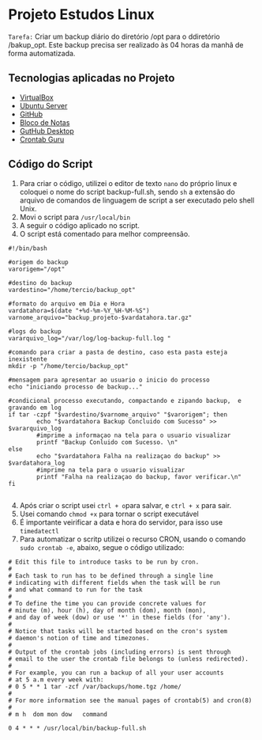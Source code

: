 # Projeto Estudos Linux

```Tarefa:``` Criar um backup diário do diretório /opt para o ddiretório /bakup_opt. Este backup precisa ser realizado às 04 horas da manhã de forma automatizada.

## Tecnologias aplicadas no Projeto

- [VirtualBox](https://www.virtualbox.org/)
- [Ubuntu Server](https://ubuntu.com/download/server/) 
- [GitHub](https://github.com/)
- [Bloco de Notas](https://pt.wikihow.com/Abrir-o-Bloco-de-Notas/)
- [GutHub Desktop](https://desktop.github.com/download/)
- [Crontab Guru](https://crontab.guru/)

## Código do Script

1. Para criar o código, utilizei o editor de texto ```nano``` do próprio linux e coloquei o nome do script backup-full.sh, sendo ```sh``` a extensão do arquivo de comandos de linguagem de script a ser executado pelo shell Unix.
2. Movi o script para ```/usr/local/bin```
3. A seguir o código aplicado no script.
4. O script está comentado para melhor compreensão.

```
#!/bin/bash

#origem do backup
varorigem="/opt"

#destino do backup
vardestino="/home/tercio/backup_opt"

#formato do arquivo em Dia e Hora
vardatahora=$(date "+%d-%m-%Y_%H-%M-%S")
varnome_arquivo="backup_projeto-$vardatahora.tar.gz"

#logs do backup
vararquivo_log="/var/log/log-backup-full.log "

#comando para criar a pasta de destino, caso esta pasta esteja inexistente
mkdir -p "/home/tercio/backup_opt"

#mensagem para apresentar ao usuario o inicio do processo
echo "iniciando processo de backup..."

#condicional processo executando, compactando e zipando backup,  e gravando em log
if tar -czpf "$vardestino/$varnome_arquivo" "$varorigem"; then
        echo "$vardatahora Backup Concluido com Sucesso" >> $vararquivo_log
        #imprime a informaçao na tela para o usuario visualizar
        printf "Backup Conluido com Sucesso. \n"
else
        echo "$vardatahora Falha na realizaçao do backup" >> $vardatahora_log
        #imprime na tela para o usuario visualizar
        printf "Falha na realizaçao do backup, favor verificar.\n"
fi


```
4. Após criar o script usei ```ctrl + o```para salvar, e ```ctrl + x``` para sair.
5. Usei comando ```chmod +x``` para tornar o script executável
6. É importante veirificar a data e hora do servidor, para isso use ```timedatectl```
7. Para automatizar o scritp utilizei o recurso CRON, usando o comando ```sudo crontab -e```, abaixo, segue o código utilizado:

```
# Edit this file to introduce tasks to be run by cron.
#
# Each task to run has to be defined through a single line
# indicating with different fields when the task will be run
# and what command to run for the task
#
# To define the time you can provide concrete values for
# minute (m), hour (h), day of month (dom), month (mon),
# and day of week (dow) or use '*' in these fields (for 'any').
#
# Notice that tasks will be started based on the cron's system
# daemon's notion of time and timezones.
#
# Output of the crontab jobs (including errors) is sent through
# email to the user the crontab file belongs to (unless redirected).
#
# For example, you can run a backup of all your user accounts
# at 5 a.m every week with:
# 0 5 * * 1 tar -zcf /var/backups/home.tgz /home/
#
# For more information see the manual pages of crontab(5) and cron(8)
#
# m h  dom mon dow   command

0 4 * * * /usr/local/bin/backup-full.sh
```

